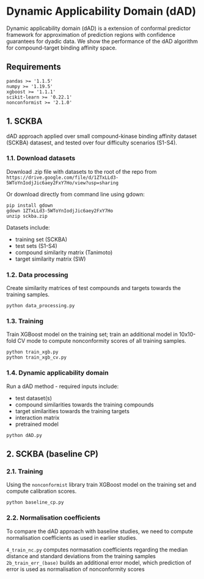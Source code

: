 # Dynamic Applicability Domain (dAD)
Dynamic applicability domain (dAD) is a extension of conformal predictor framework for approximation of prediction regions with confidence guarantees for dyadic data. We show the performance of the dAD algorithm for compound-target binding affinity space.

## Requirements
```
pandas >= '1.1.5'
numpy >= '1.19.5'
xgboost >= '1.1.1'
scikit-learn >= '0.22.1'
nonconformist >= '2.1.0'
```

## 1. SCKBA
dAD approach applied over small compound-kinase binding affinity dataset (SCKBA) datasest, and tested over four difficulty scenarios (S1-S4).

### 1.1. Download datasets 
Download .zip file with datasets to the root of the repo from `https://drive.google.com/file/d/1ZTxLLd3-5WToYnIodjJic6aey2FxY7Ho/view?usp=sharing`

Or download directly from command line using gdown:
```
pip install gdown
gdown 1ZTxLLd3-5WToYnIodjJic6aey2FxY7Ho
unzip sckba.zip
```

Datasets include:
- training set (SCKBA)
- test sets (S1-S4)
- compound similarity matrix (Tanimoto)
- target similarity matrix (SW)


### 1.2. Data processing
Create similarity matrices of test compounds and targets towards the training samples.

```
python data_processing.py  
```

### 1.3. Training
Train XGBoost model on the training set; train an additional model in 10x10-fold CV mode to compute nonconformity scores of all training samples.

```
python train_xgb.py 
python train_xgb_cv.py
```


### 1.4. Dynamic applicability domain 

Run a dAD method - required inputs include:
- test dataset(s)
- compound similarities towards the training compounds
- target similarities towards the training targets
- interaction matrix 
- pretrained model

```
python dAD.py
```

## 2. SCKBA (baseline CP)

### 2.1. Training
Using the `nonconformist` library train XGBoost model on the training set and compute calibration scores.

```
python baseline_cp.py 
```

### 2.2. Normalisation coefficients
To compare the dAD approach with baseline studies, we need to compute normalisation coefficients as used in earlier studies.

`4_train_nc.py` computes normasation coefficients regarding the median distance and standard deviations from the training samples
`2b_train_err_(base)` builds an additional error model, which prediction of error is used as normalisation of nonconformity scores
